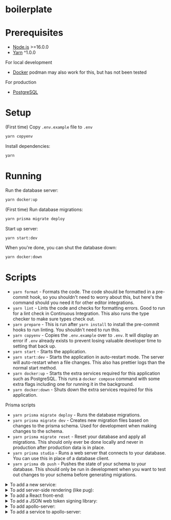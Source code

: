# boilerplate

# Prerequisites

- [Node.js](https://nodejs.org) >=16.0.0
- [Yarn](https://classic.yarnpkg.com) ^1.0.0

For local development

- [Docker](https://www.docker.com/) podman may also work for this, but has not been tested

For production

- [PostgreSQL](https://www.postgresql.org/)

# Setup

(First time) Copy `.env.example` file to `.env`

```sh
yarn copyenv
```

Install dependencies:

```sh
yarn
```

# Running

Run the database server:

```sh
yarn docker:up
```

(First time) Run database migrations:

```sh
yarn prisma migrate deploy
```

Start up server:

```sh
yarn start:dev
```

When you're done, you can shut the database down:

```sh
yarn docker:down
```

# Scripts

- `yarn format` - Formats the code. The code should be formatted in a pre-commit
  hook, so you shouldn't need to worry about this, but here's the command should
  you need it for other editor integrations.
- `yarn lint` - Lints the code and checks for formatting errors. Good to run for
  a lint check in Continuous Integration. This also runs the type checker to
  make sure types check out.
- `yarn prepare` - This is run after `yarn install` to install the pre-commit
  hooks to run linting. You shouldn't need to run this.
- `yarn copyenv` - Copies the `.env.example` over to `.env`. It will display an
  error if `.env` already exists to prevent losing valuable developer time to
  setting that back up.
- `yarn start` - Starts the application.
- `yarn start:dev` - Starts the application in auto-restart mode. The server
  will auto-restart when a file changes. This also has prettier logs than the
  normal start method.
- `yarn docker:up` - Starts the extra services required for this application
  such as PostgreSQL. This runs a `docker compose` command with some extra flags
  including one for running it in the background.
- `yarn docker:down` - Shuts down the extra services required for this
  application.

Prisma scripts

- `yarn prisma migrate deploy` - Runs the database migrations.
- `yarn prisma migrate dev` - Creates new migration files based on changes to
  the prisma schema. Used for development when making changes to the schema.
- `yarn prisma migrate reset` - Reset your database and apply all migrations.
  This should only ever be done locally and never in production after production
  data is in place.
- `yarn prisma studio` - Runs a web server that connects to your database. You
  can use this in place of a database client.
- `yarn prisma db push` - Pushes the state of your schema to your database. This
  should only be run in development when you want to test out changes to your
  schema before generating migrations.

<details>
<summary>To add a new service:</summary>

`src/services/example/example.model.js`

```js
/**
 * @typedef {ReturnType<configureExampleModel>} ExampleModel
 */

/**
 * @typedef {import('@prisma/client').Example} Example
 */

/**
 * @param {import('@prisma/client').PrismaClient} prisma
 */
export function configureExampleModel (prisma) {
  return {}
}
```

`src/services/example/example.service.js`

```js
/**
 * @typedef {ReturnType<configureExampleService>} ExampleService
 */

/**
 * @param {object} params
 * @param {import('./example.model').ExampleModel} params.exampleModel
 */
export function configureExampleService ({ exampleModel }) {
  return {}
}
```

`src/services/example/example.fastify.js`

```js
import { z } from 'zod'
import { typedHandler } from '../../lib/fastify-zod-validator.js'

/**
 * @type {import('fastify').FastifyPluginAsync<{}>}
 */
export async function exampleRoutes (app, options) {
  app.post(
    '/',
    typedHandler({
      schema: {
        body: z.object({ foo: z.string() }),
        response: z.object({ foo: z.string() })
      },
      async handler (request, reply) {
        return reply.send(request.body)
      }
    })
  )
}
```

</details>

<details>
<summary>To add server-side rendering (like pug):</summary>

```sh
yarn add point-of-view
```

`src/server.js`

```js
import pointOfView from 'point-of-view'
import pug from 'pug'
// ...
const VIEWS_ROOT = new URL('./views/', import.meta.url).pathname
// ...
app.register(pointOfView, {
  engine: { pug },
  options: { basedir: VIEWS_ROOT },
  root: VIEWS_ROOT
})
```

`src/views/layouts/default.pug`

```pug
html
  head
    title= title
    meta(name='viewport' content='width=device-width, initial-scale=1')
  body
    block content
```

`src/views/index.pug`

```pug
extends layouts/default.pug

block content
  h1 Hello World
```

```js
reply.view('index.pug', { title: 'Home' })
```

</details>

<details>
<summary>To add a React front-end:</summary>

```sh
yarn add fastify-static fastify-accepts
yarn add -D \
  vite @vitejs/plugin-react \
  react @types/react \
  react-dom @types/react-dom \
  npm-run-all
npm set-script 'build' 'vite build'
npm set-script 'client:dev' 'vite'
npm set-script 'dev' 'run-p --print-label start:dev client:dev'
```

`Dockerfile`

```dockerfile
FROM node:16-alpine AS build

# Needed for bcrypt
# RUN apk --no-cache add --virtual builds-deps build-base python2

# Create app directory
RUN mkdir -p /app && chown node:node /app
USER node
WORKDIR /app

# Install dependencies
COPY --chown=node:node package.json yarn.lock ./
COPY --chown=node:node prisma prisma
RUN yarn --frozen-lockfile

# Bundle app source
COPY --chown=node:node src src
# Build client
COPY --chown=node:node vite.config.js ./
RUN yarn build

FROM node:16-alpine AS release

# Needed for bcrypt
# RUN apk --no-cache add --virtual builds-deps build-base python2

# Create app directory
RUN mkdir -p /app && chown node:node /app
USER node
WORKDIR /app

# Install dependencies
COPY --chown=node:node --from=build /app/package.json /app/yarn.lock ./
COPY --chown=node:node --from=build /app/prisma prisma
RUN yarn --frozen-lockfile --production

# Bundle app source
COPY --chown=node:node --from=build /app/src src

# Exports
EXPOSE 3000
CMD [ "node", "src/bin/app.js" ]
```

`vite.config.js`

```js
import react from '@vitejs/plugin-react'
import { defineConfig } from 'vite'

const { DEV_PORT = '3001', API_PROXY = 'http://localhost:3000' } = process.env

const SOURCE = new URL('./src/client/', import.meta.url).pathname
const DESTINATION = new URL('./public/', import.meta.url).pathname

// https://vitejs.dev/config/
export default defineConfig({
  plugins: [react()],
  root: SOURCE,
  build: {
    outDir: DESTINATION,
    emptyOutDir: true
  },
  server: {
    port: Number.parseInt(DEV_PORT, 10),
    proxy: {
      '/api': `${API_PROXY}/api`
    }
  }
})
```

`src/server.js`

```js
import fastifyAccepts from 'fastify-accepts'
import fastifyStatic from 'fastify-static'
// ...
const PUBLIC_PATH = new URL('../public/', import.meta.url).pathname
// ...
app.register(fastifyStatic, { root: PUBLIC_PATH })
app.register(fastifyAccepts)
// ...
function notFoundHandler (request, reply) {
  const accept = request.accepts()
  // Check accepts headers or check request.url
  if (request.method === 'GET' && accept.type('html')) {
    return reply.sendFile('index.html')
  }
  // ...
}
```

`src/client/index.html`

```html
<!DOCTYPE html>
<html>
  <head>
    <meta charset="utf-8" />
    <meta http-equiv="X-UA-Compatible" content="IE=edge" />
    <meta name="viewport" content="width=device-width, initial-scale=1" />
    <title>App</title>
  </head>
  <body>
    <div id="root"></div>
    <script type="module" src="./index.jsx"></script>
  </body>
</html>
```

`src/client/index.jsx`

```jsx
import React from 'react'
import ReactDOM from 'react-dom'
import App from './App.jsx'

ReactDOM.render(<App />, document.getElementById('root'))
```

`src/client/App.jsx`

```jsx
import React from 'react'

export default function App () {
  return <h1>Hello World</h1>
}
```

</details>

<details>
<summary>To add a JSON web token signing library:</summary>

```sh
yarn add jawt
npm set-script 'key:generate' 'node src/bin/app.js key:generate'
```

`src/config.js`

```js
const jsonWebKeySchema = z.object({
  alg: z.string().optional(),
  crv: z.string().optional(),
  d: z.string().optional(),
  dp: z.string().optional(),
  dq: z.string().optional(),
  e: z.string().optional(),
  ext: z.boolean().optional(),
  k: z.string().optional(),
  key_ops: z.array(z.string()).optional(),
  kty: z.string().optional(),
  n: z.string().optional(),
  oth: z
    .array(
      z.object({
        d: z.string().optional(),
        r: z.string().optional(),
        t: z.string().optional()
      })
    )
    .optional(),
  p: z.string().optional(),
  q: z.string().optional(),
  qi: z.string().optional(),
  use: z.string().optional(),
  x: z.string().optional(),
  y: z.string().optional()
})
const jsonWebKeySetSchema = z.object({
  keys: z.array(jsonWebKeySchema).min(1)
})
// ...
export const configSchema = z.object({
  // ...
  jwks: jsonWebKeySetSchema
})
// ...
const envSchema = z
  .object({
    // ...
    JWKS: z.string()
  })
  .transform(env =>
    configSchema.parse({
      // ...
      jwks: JSON.parse(env.JWKS)
    })
  )
```

`src/index.js`

```js
import { createKeyStoreFromJWKS } from 'jawt'
// ...
export function configureApp (config) {
  // ...
  const {
    // ...
    jwks
  } = configSchema.parse(config)
  // ...
  async function start () {
    const keyStore = await createKeyStoreFromJWKS(jwks)
    // ...
  }
}
```

`src/bin/app.js`

```js
import { Command, InvalidArgumentError } from 'commander'
import { generate } from 'jawt'
// ...
const KEY_ALGORITHMS = new Set([
  'HS256',
  'HS384',
  'HS512',
  'RS256',
  'RS384',
  'RS512',
  'PS256',
  'PS384',
  'PS512',
  'ES256',
  'ES384',
  'ES512'
])

program
  .command('key:generate')
  .argument('<alg>', 'The algorithm to use', value => {
    const parsedValue = value.toUpperCase()
    if (!KEY_ALGORITHMS.has(parsedValue)) {
      const algorithms = [...KEY_ALGORITHMS].join('\n')
      throw new InvalidArgumentError(
        `Pass in one of the following values:\n${algorithms}`
      )
    }
    return parsedValue
  })
  .description('Generate a new key for token signing')
  .option(
    '-m, --modulus-length <number>',
    'The modulus length to use for RSX and PSX algorithms',
    value => {
      const parsedValue = parseInt(value, 10)
      if (isNaN(parsedValue)) {
        throw new InvalidArgumentError('Must be a number.')
      }
      if (parsedValue < 2048) {
        throw new InvalidArgumentError('Must be at least 2048')
      }
      return parsedValue
    }
  )
  .action(async (alg, { modulusLength }) => {
    const key = await generate(alg, { modulusLength })
    process.stdout.write(JSON.stringify(key.jwk(true)))
    process.stderr.write('\n')
  })
```

`package.json`

```json
{
  "scripts": {
    "key:generate": "node src/bin/app.js key:generate"
  }
}
```

`.env.example`

```sh
# ...
JWKS={"keys":[]}
```

```sh
yarn key:generate ES256
# Copy __output__ to clipboard
```

`.env`

```sh
# ...
JWKS={"keys":[__output__]}
```

</details>

<details>
<summary>To add apollo-server:</summary>

```
yarn add \
  apollo-server-fastify \
  apollo-server-core \
  graphql \
  @graphql-tools/schema \
  dataloader
```

`src/lib/fastify-app-close-plugin.js`

```js
/**
 * @param {import('fastify').FastifyInstance} app
 * @returns {import('apollo-server-plugin-base').ApolloServerPlugin}
 */
export function fastifyAppClosePlugin (app) {
  return {
    async serverWillStart () {
      return {
        async drainServer () {
          await app.close()
        }
      }
    }
  }
}
```

`src/lib/graphql-id.js`

```js
/**
 * @param {string} __typename
 * @param {string} id
 */
export function encodeNodeId (id, __typename) {
  return Buffer.from(`${__typename}:${id}`).toString('base64url')
}

/**
 * @param {string} encodedId
 * @returns {[string, string]} [id, __typename]
 */
export function decodeNodeId (encodedId) {
  const parts = Buffer.from(encodedId.trim(), 'base64url')
    .toString()
    .split(':', 2)
  return [parts[1], parts[0] ?? '']
}
```

`src/lib/key-by.js`

```js
/**
 * @template TValue
 * @param {TValue[]} list
 * @param {keyof TValue} key
 */
export function keyBy (list, key) {
  return list.reduce(
    /**
     * @param {Record<string, TValue>} byId
     * @param {TValue} item
     */
    (byId, item) => {
      byId[String(item[key])] = item
      return byId
    },
    {}
  )
}
```

`src/utils/apollo-types.js`

```js
import { gql } from 'apollo-server-core'

export default gql`
  interface Node {
    id: ID!
  }

  type PageInfo {
    hasNextPage: Boolean!
    hasPreviousPage: Boolean!
    startCursor: String
    endCursor: String
  }

  type Query {
    node(id: ID!): Node
  }
`
```

`src/utils/apollo-schema.js`

```js
import { makeExecutableSchema } from '@graphql-tools/schema'
import { decodeNodeId } from '../lib/graphql-id.js'
import typeDefs from './apollo-types.js'

/**
 * @typedef {Map<string, (id: string, ctx: import('../server').ApolloContext) => any>} NodeTypeMap
 */

/**
 * @type {NodeTypeMap}
 */
const NODE_TYPES = new Map([])
const DEFAULT_NODE_TYPE_HANDLER = () => null

/**
 * @type {import('@graphql-tools/utils').IResolvers<any, import('../server').ApolloContext>}
 */
const resolvers = {
  Query: {
    async node (_, { id: nodeId }, ctx) {
      const [id, __typename] = decodeNodeId(nodeId)
      const handler = NODE_TYPES.get(__typename) ?? DEFAULT_NODE_TYPE_HANDLER
      const node = await handler(id, ctx)
      return node ? { __typename, ...node } : null
    }
  }
}

export default makeExecutableSchema({
  typeDefs,
  resolvers
})
```

`src/server.js`

```js
import { mergeSchemas } from '@graphql-tools/schema'
import { ApolloServerPluginDrainHttpServer } from 'apollo-server-core'
import { ApolloServer } from 'apollo-server-fastify'
import { fastifyAppClosePlugin } from './lib/fastify-app-close-plugin.js'
// ...
import rootSchema from './utils/apollo-schema.js'
// ...after fastify configuration but before any app.register() calls
const apollo = new ApolloServer({
  schema: mergeSchemas({
    schemas: [rootSchema]
  }),
  context: configureApolloContext({}),
  plugins: [
    fastifyAppClosePlugin(app),
    ApolloServerPluginDrainHttpServer({ httpServer: app.server })
  ]
})
await apollo.start()
// ...
app.register(apollo.createHandler())
// ...
return async function closeServer () {
  // ...
  await apollo.stop()
}
// ...after startServer
/**
 * @typedef {ReturnType<ReturnType<configureApolloContext>>} ApolloContext
 */

/**
 * @param {object} params
 */
function configureApolloContext (params) {
  /**
   * @param {import('apollo-server-fastify').FastifyContext} params
   */
  return ({ request, reply }) => {
    return {
      log: request.log
    }
  }
}
```

</details>

<details>
<summary>To add a service to apollo-server:</summary>

`src/services/example/example.model.js`

```js
/**
 * @typedef {ReturnType<configureExampleModel>} ExampleModel
 */

/**
 * @typedef {import('@prisma/client').Example} Example
 */

/**
 * @param {import('@prisma/client').PrismaClient} prisma
 */
export function configureExampleModel (prisma) {
  return {
    /**
     * @param {readonly string[]} ids
     */
    async fetchManyById (ids) {
      return prisma.example.findMany({
        where: { id: { in: ids.slice() } }
      })
    },
    /**
     * @param {object} params
     * @param {number} params.take
     * @param {import('@prisma/client').Prisma.ExampleOrderByWithRelationInput} params.orderBy
     * @param {import('@prisma/client').Prisma.ExampleWhereUniqueInput} [params.cursor]
     */
    async fetchManyByCursor ({ take, orderBy, cursor }) {
      return prisma.example.findMany({
        take,
        orderBy,
        cursor,
        skip: cursor ? 1 : 0
      })
    }
  }
}
```

`src/services/example/example.service.js`

```js
import DataLoader from 'dataloader'
import { z } from 'zod'
import { keyBy } from '../../lib/key-by.js'

/**
 * @typedef {ReturnType<configureExampleService>} ExampleService
 */

/**
 * @param {object} params
 * @param {import('./example.model').ExampleModel} params.exampleModel
 */
export function configureExampleService ({ exampleModel }) {
  return {
    /**
     * @param {object} params
     * @param {number} [params.first]
     * @param {string} [params.after]
     * @param {number} [params.last]
     * @param {string} [params.before]
     */
    async examplesCursor ({ first, after, last, before }) {
      let take = (first ?? last ?? 10) + 1
      /** @type {OrderBy} */
      let orderBy = { id: 'asc' }
      /** @type {Cursor|undefined} */
      let cursor
      let forwards = true
      if (after) {
        ;[cursor, orderBy] = decodeCursor(after)
      } else if (before) {
        take *= -1
        forwards = false
        ;[cursor, orderBy] = decodeCursor(before)
      }
      const results = await exampleModel.fetchManyByCursor({
        take,
        orderBy,
        cursor
      })
      const expectedLength = Math.abs(take) - 1
      const slicedResults = forwards
        ? results.slice(0, expectedLength)
        : results.slice().reverse().slice(0, expectedLength).reverse()
      const edges = slicedResults.map(node => ({
        cursor: encodeCursor([{ id: node.id }, orderBy]),
        node
      }))
      const pageInfo = {
        hasPreviousPage: !forwards ? results.length > expectedLength : !!after,
        hasNextPage: forwards ? results.length > expectedLength : !!before,
        startCursor: edges.at(0)?.cursor ?? null,
        endCursor: edges.at(-1)?.cursor ?? null
      }
      return { edges, pageInfo }
    },
    createLoaders () {
      return {
        /** @type {import('dataloader')<string, import('./example.model').Example>} */
        byId: new DataLoader(async ids => {
          const results = await exampleModel.fetchManyById(ids)
          const resultsById = keyBy(results, 'id')
          return ids.map(id => resultsById[id])
        })
      }
    }
  }
}

/** @typedef {import('zod').infer<typeof orderBySchema>} OrderBy */
const orderBySchema = z.object({ id: z.enum(['asc', 'desc']) })
/** @typedef {import('zod').infer<typeof cursorSchema>} Cursor */
const cursorSchema = z.object({ id: z.string() })
const combinedSchema = z.tuple([cursorSchema, orderBySchema])

/**
 * @param {string} cursor
 */
function decodeCursor (cursor) {
  try {
    const rawString = Buffer.from(cursor, 'base64url').toString()
    const rawData = JSON.parse(rawString)
    return combinedSchema.parse(rawData)
  } catch {
    throw new Error('Malformed cursor')
  }
}

/**
 * @param {import('zod').infer<combinedSchema>} data
 */
function encodeCursor (data) {
  return Buffer.from(JSON.stringify(data)).toString('base64url')
}
```

`src/services/example/example.apollo.js`

```js
import { makeExecutableSchema } from '@graphql-tools/schema'
import { gql } from 'apollo-server-core'
import { decodeNodeId, encodeNodeId } from '../../lib/graphql-id.js'
import rootTypeDefs from '../../utils/apollo-types.js'

const typeDefs = gql`
  type Example implements Node {
    id: ID!
    name: String
  }

  type ExampleEdge {
    cursor: String!
    node: Example
  }

  type ExampleConnection {
    pageInfo: PageInfo!
    edges: [ExampleEdge]
  }

  type Query {
    example(id: ID!): Example
    examples(
      first: Int
      after: String
      last: Int
      before: String
    ): ExampleConnection
  }
`

const EXAMPLE_TYPE = 'Example'

/**
 * @type {import('../../utils/apollo-schema').NodeTypeMap}
 */
export const NODE_TYPES = new Map([
  [EXAMPLE_TYPE, (id, ctx) => ctx.exampleLoaders.byId.load(id)]
])

/**
 * @type {import('@graphql-tools/utils').IResolvers<any, import('../../server').ApolloContext>}
 */
const resolvers = {
  Example: {
    id (example) {
      return encodeNodeId(example.id, EXAMPLE_TYPE)
    }
  },
  Query: {
    async example (_, { id: nodeId }, ctx) {
      const [id, __typename] = decodeNodeId(nodeId)
      if (__typename !== EXAMPLE_TYPE) return null
      return ctx.exampleLoaders.byId.load(id)
    },
    async examples (_, { first, after, last, before }, ctx) {
      return ctx.exampleService.examplesCursor({
        first: first ? Number.parseInt(first, 10) : undefined,
        after,
        last: last ? Number.parseInt(last, 10) : undefined,
        before
      })
    }
  }
}

export default makeExecutableSchema({
  typeDefs: [typeDefs, rootTypeDefs],
  resolvers
})
```

`src/utils/apollo-schema.js`

```js
// ...
import { NODE_TYPES as EXAMPLE_NODE_TYPES } from '../services/example/example.apollo.js'
// ...
const NODE_TYPES = new Map([...EXAMPLE_NODE_TYPES])
```

`src/server.js`

```js
// ...
import exampleSchema from './services/example/example.apollo.js'
// ...in startServer params
/**
 * @param {object} params
 * @param {number} params.port
 * @param {string} [params.host]
 * @param {import('pino').P.BaseLogger} params.logger
 * @param {import('./services/example/example.service').ExampleService} params.exampleService
 */
export async function startServer ({
  port,
  host = '0.0.0.0',
  logger,
  exampleService
}) {
  // ...
  const apollo = new ApolloServer({
    schema: mergeSchemas({
      schemas: [rootSchema, exampleSchema]
    }),
    context: configureApolloContext({ exampleService })
    // ...
  })
  // ...
}
// ...

/**
 * @param {object} params
 * @param {import('./services/example/example.service').ExampleService} params.exampleService
 */
function configureApolloContext ({ exampleService }) {
  /**
   * @param {import('apollo-server-fastify').FastifyContext} params
   */
  return ({ request, reply }) => {
    return {
      // ...
      exampleService,
      exampleLoaders: exampleService.createLoaders()
    }
  }
}
```

`src/index.js`

```js
import { configureExampleModel } from './services/example/example.model.js'
import { configureExampleService } from './services/example/example.service.js'
// ...
const exampleModel = configureExampleModel(prisma)
const exampleService = configureExampleService({ exampleModel })
// ...
const closeServer = await startServer({ port, logger, exampleService })
```

Test connection query

```graphql
query Examples($first: Int, $after: String, $last: Int, $before: String) {
  examples(first: $first, after: $after, last: $last, before: $before) {
    pageInfo {
      hasPreviousPage
      hasNextPage
      startCursor
      endCursor
    }
    edges {
      cursor
      node {
        id
        name
      }
    }
  }
}
```

</details>
